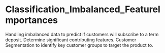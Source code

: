 # Classification_Imbalanced_FeatureImportances
Handling imbalanced data to predict if customers will subscribe to a term deposit. Determine significant contributing features. Customer Segmentation to identify key customer groups to target the product to.

